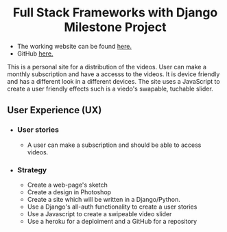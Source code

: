 <h1 align="center">Full Stack Frameworks with Django Milestone Project</h1>



- The working website can be found [here.](https://cilmp-aleksandre.herokuapp.com/)
- GitHub [here.](https://github.com/Aleksandre19/cilmp/)


This is a personal site for a distribution of the videos. User can make a monthly subscription and have a accesss to the videos. It is device friendly and has a different look in a different devices.
The site uses a JavaScript to create a user friendly effects such is a viedo's swapable, tuchable slider.  


## User Experience (UX)

-   ### User stories

    - A user can make a subscription and should be able to access videos.


-   ### Strategy
    - Create a web-page's sketch
    - Create a design in Photoshop
    - Create a site which will be written in a Django/Python.
    - Use a Django's all-auth functionality to create a user stories
    - Use a Javascript to create a swipeable video slider
    - Use a heroku for a deploiment and a GitHub for a repository  


